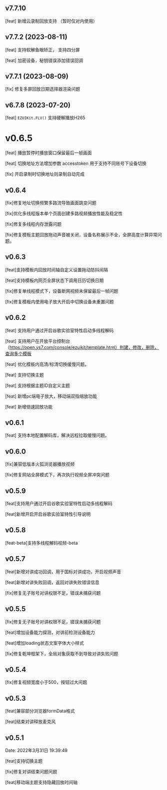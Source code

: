## v7.7.10

[feat] 新增云录制回放支持 （暂时仅对内使用）

## v7.7.2 (2023-08-11)

[feat] 支持软解鱼眼矫正， 支持四分屏

[feat] 加密设备，秘钥错误添加错误回调

## v7.7.1 (2023-08-09)

[fix] 修复多屏回放日期选择器渲染问题

## v6.7.8 (2023-07-20)

[feat] `EZUIKit.FLV()` 支持硬解播放H265

# v0.6.5

[feat] 播放暂停时播放窗口保留最后一帧画面

[feat] 切换地址方法增加参数 accesstoken 用于支持不同账号下设备切换

[fix] 开启录制时切换地址则录制自动完成

## v0.6.4  

[fix]修复地址切换频繁多路流导致画面跳变问题 

[fix]优化多线程版本单个页面创建多路视频播放性能及稳定性  

[fix]修复多线程内存泄露问题  

[fix]修复模板主题回放拖动声音被关闭，设备名称展示不全，全屏高度计算异常问题。  

## v0.6.3  

[feat]支持模板内回放时间轴自定义设置拖动防抖间隔  

[feat]支持模板内网页全屏状态下调用日历切换日期  

[fix]修复单线程模式下，设备断网视频未保留最后一帧问题  

[fix]修复模板内使用电子放大开启中切换设备未重置问题  


## v0.6.2  

[feat] 支持用户通过开启谷歌实验室特性启动多线程解码  

[feat] 支持用户在开放平台控制台（https://open.ys7.com/console/ezuikit/template.html）创建，修改，删除，查询多个模板  

[feat] 优化模板内高清/标清切换缓慢问题。  

[feat] 支持切换主题  

[feat] 支持根据主题ID自定义主题  

[feat] 新增pc端电子放大，移动端双指缩放功能  

[feat] 新增倍速回放功能  


## v0.6.1  

[feat] 支持本地配置解码库，解决远程拉取缓慢问题。  

## v0.6.0  

[fix]兼容低版本火狐浏览器播放视频   

[fix]修复网站全屏模式下，再次执行视频全屏冲突问题  


## v0.5.9  

[feat]支持用户通过开启谷歌实验室特性启动多线程解码   

[feat]新增开启开启谷歌实验室特性引导说明  

## v0.5.8  
[feat-beta]支持多线程解码视频-beta

## v0.5.7  
[feat]新增对讲成功回调，用于国标对讲成功，开启视频声音  

[feat]新增对讲失败回调，返回对讲失败错误信息  

[fix]修复无子账号对讲权限不足，错误未捕获问题  

## v0.5.5  
[fix]修复无子账号对讲权限不足，错误未捕获问题  

[feat]增加设备能力探测，对讲前检测设备能力  

[feat]增加loading状态文案字体大小样式  

[fix]修复乾坤框架下，全局对象获取不到导致对讲失败问题  


## v0.5.4  
[fix]修复视频宽度小于500，按钮过大问题

## v0.5.3  

[feat]兼容部分浏览器formData格式  

[feat]结束对讲释放麦克风  

## v0.5.1  

Date: 2022年3月31日 19:39:49  

[feat]支持切换主题  

[fix]修复对讲结束问题问题  

[feat]移动端主题支持隐藏回放时间轴  
